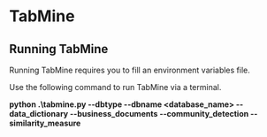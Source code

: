# TabMine

## Running TabMine

Running TabMine requires you to fill an environment variables file.

Use the following command to run TabMine via a terminal.

**python .\tabmine.py --dbtype <database type> --dbname <database_name> --data_dictionary <path of data dictionary file> --business_documents <path of business document file> --community_detection <community detection algorithm> --similarity_measure <similarity measure>**
